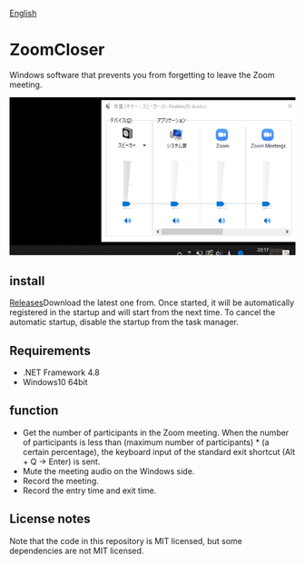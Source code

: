 [English](https://github.com/34j/ZoomCloser/blob/master/README.en.md)

# ZoomCloser

Windows software that prevents you from forgetting to leave the Zoom meeting.

![Sample Gif](https://github.com/34j/ZoomCloser/blob/master/ExampleFast.gif)

## install

[Releases](https://github.com/34j/ZoomCloser/releases)Download the latest one from.
Once started, it will be automatically registered in the startup and will start from the next time. To cancel the automatic startup, disable the startup from the task manager.

## Requirements

-   .NET Framework 4.8
-   Windows10 64bit

## function

-   Get the number of participants in the Zoom meeting. When the number of participants is less than (maximum number of participants) \* (a certain percentage), the keyboard input of the standard exit shortcut (Alt + Q → Enter) is sent.
-   Mute the meeting audio on the Windows side.
-   Record the meeting.
-   Record the entry time and exit time.

## License notes

Note that the code in this repository is MIT licensed, but some dependencies are not MIT licensed.

